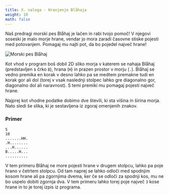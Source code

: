 ```yaml
---
title: X. naloga - Hranjenje Blåhaja
weight: 10
math: false
---
```


Naš predragi morski pes Blåhaj je lačen in rabi tvojo pomoč! V njegovi soseski
je malo morje hrane, vendar jo mora zaradi časovne stiske pojesti med
potovanjem. Pomagaj mu najti pot, da bo pojedel največ hrane!

![Morski pes Blåhaj](/images/Blahaj.png)

Kot vhod v program boš dobil 2D sliko morja v katerem se nahaja Blåhaj
(predstavljen s črko `B`), hrana (`H`) in prazen prostor v morju (`.`).
Blåhaj se vedno premika en korak v desno lahko pa se medtem premakne tudi en
korak gor ali dol (torej v vsak naslednji stolpec lahko gre diagonalno gor,
diagonalno dol ali naravnost). S temi premiki mu pomagaj pojesti največ hrane.

Najprej kot vhodne podatke dobimo dve števili, ki sta višina in širina morja.
Nato sledi še slika, ki je sestavljena iz zgoraj omenjenih znakov.

### Primer

```
5
10
.......HH.
.H........
...H......
B.....H...
..........
```

V tem primeru Blåhaj ne more pojesti hrane v drugem stolpcu, lahko pa poje
hrano v četrtem stolpcu. Od tam naprej se lahko odloči med spodnjim kosom hrane
ali pa zgornjima dvema, ker če se odloči za spodnji kos, mu ne bo uspelo dobiti
zgornja dva. V tem primeru lahko torej poje največ `3` kose hrane in to je
torej izpis iz programa.
